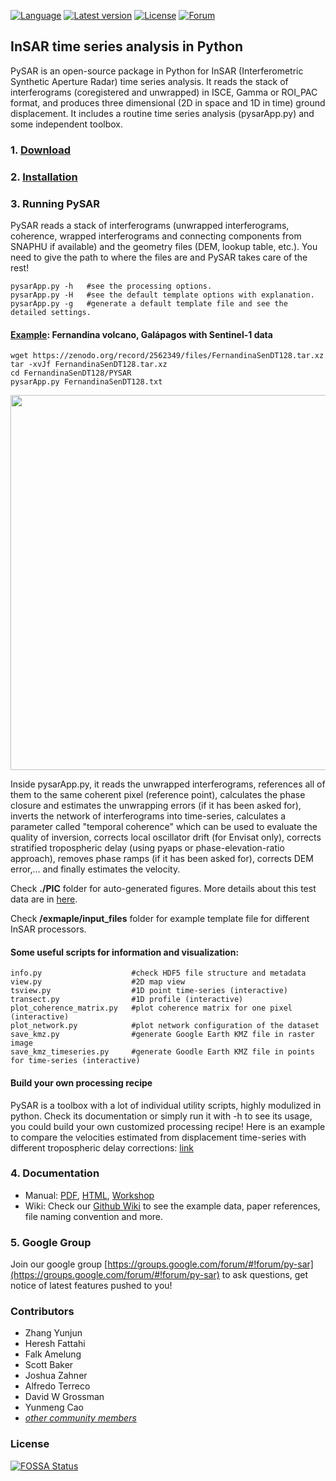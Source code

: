 [![Language](https://img.shields.io/badge/python-3.5%2B-blue.svg)](https://www.python.org/)
[![Latest version](https://img.shields.io/badge/latest%20version-v1.0.0--dev-green.svg)](https://github.com/yunjunz/PySAR/blob/master/docs/download.md)
[![License](https://img.shields.io/badge/license-GPL-yellow.svg)](https://github.com/yunjunz/PySAR/blob/master/LICENSE)
[![Forum](https://img.shields.io/badge/forum-Google%20Group-orange.svg)](https://groups.google.com/forum/#!forum/py-sar)
       
## InSAR time series analysis in Python
   
PySAR is an open-source package in Python for InSAR (Interferometric Synthetic Aperture Radar) time series analysis. It reads the stack of interferograms (coregistered and unwrapped) in ISCE, Gamma or ROI_PAC format, and produces three dimensional (2D in space and 1D in time) ground displacement. It includes a routine time series analysis (pysarApp.py) and some independent toolbox.      
   

### 1. [Download](https://github.com/yunjunz/PySAR/blob/master/docs/download.md)    


### 2. [Installation](https://github.com/yunjunz/PySAR/blob/master/docs/installation.md)   
    
   
### 3. Running PySAR

PySAR reads a stack of interferograms (unwrapped interferograms, coherence, wrapped interferograms and connecting components from SNAPHU if available) and the geometry files (DEM, lookup table, etc.). You need to give the path to where the files are and PySAR takes care of the rest!   
 
    pysarApp.py -h   #see the processing options.   
    pysarApp.py -H   #see the default template options with explanation.   
    pysarApp.py -g   #generate a default template file and see the detailed settings.   

#### [Example](https://github.com/yunjunz/PySAR/wiki/Example): Fernandina volcano, Galápagos with Sentinel-1 data    

    wget https://zenodo.org/record/2562349/files/FernandinaSenDT128.tar.xz
    tar -xvJf FernandinaSenDT128.tar.xz
    cd FernandinaSenDT128/PYSAR
    pysarApp.py FernandinaSenDT128.txt   

<p align="left">
  <img width="600" src="https://yunjunzhang.files.wordpress.com/2019/02/fernandinasendt128_poi-3.jpg">
</p>    

Inside pysarApp.py, it reads the unwrapped interferograms, references all of them to the same coherent pixel (reference point), calculates the phase closure and estimates the unwrapping errors (if it has been asked for), inverts the network of interferograms into time-series, calculates a parameter called "temporal coherence" which can be used to evaluate the quality of inversion, corrects local oscillator drift (for Envisat only), corrects stratified tropospheric delay (using pyaps or phase-elevation-ratio approach), removes phase ramps (if it has been asked for), corrects DEM error,... and finally estimates the velocity.   

Check **./PIC** folder for auto-generated figures. More details about this test data are in [here](https://github.com/yunjunz/PySAR/wiki/Example).     

Check **/exmaple/input_files** folder for example template file for different InSAR processors.

#### Some useful scripts for information and visualization:   

    info.py                    #check HDF5 file structure and metadata
    view.py                    #2D map view
    tsview.py                  #1D point time-series (interactive)   
    transect.py                #1D profile (interactive)
    plot_coherence_matrix.py   #plot coherence matrix for one pixel (interactive)
    plot_network.py            #plot network configuration of the dataset    
    save_kmz.py                #generate Google Earth KMZ file in raster image
    save_kmz_timeseries.py     #generate Goodle Earth KMZ file in points for time-series (interactive)
     
#### Build your own processing recipe   

PySAR is a toolbox with a lot of individual utility scripts, highly modulized in python. Check its documentation or simply run it with -h to see its usage, you could build your own customized processing recipe! Here is an example to compare the velocities estimated from displacement time-series with different tropospheric delay corrections: [link](https://github.com/yunjunz/PySAR/blob/master/sh/compare_velocity_with_diff_tropcor.sh)

   
### 4. Documentation
   
- Manual: [PDF](https://github.com/yunjunz/PySAR/blob/master/docs/Manual-0.4.0_201803.pdf), [HTML](https://github.com/yunjunz/PySAR/blob/master/docs/Manual-0.4.0_201803.html.zip), [Workshop](https://miami.box.com/v/pysar-workshop-2017-miami)     
- Wiki: Check our [Github Wiki](https://github.com/yunjunz/PySAR/wiki) to see the example data, paper references, file naming convention and more.
   
### 5. Google Group

Join our google group [https://groups.google.com/forum/#!forum/py-sar](https://groups.google.com/forum/#!forum/py-sar) to ask questions, get notice of latest features pushed to you!

### Contributors    

* Zhang Yunjun
* Heresh Fattahi
* Falk Amelung
* Scott Baker
* Joshua Zahner
* Alfredo Terreco
* David W Grossman
* Yunmeng Cao
* [_other community members_](https://github.com/yunjunz/PySAR/graphs/contributors)


### License
[![FOSSA Status](https://app.fossa.io/api/projects/git%2Bgithub.com%2Fyunjunz%2FPySAR.svg?type=large)](https://app.fossa.io/projects/git%2Bgithub.com%2Fyunjunz%2FPySAR?ref=badge_large)

